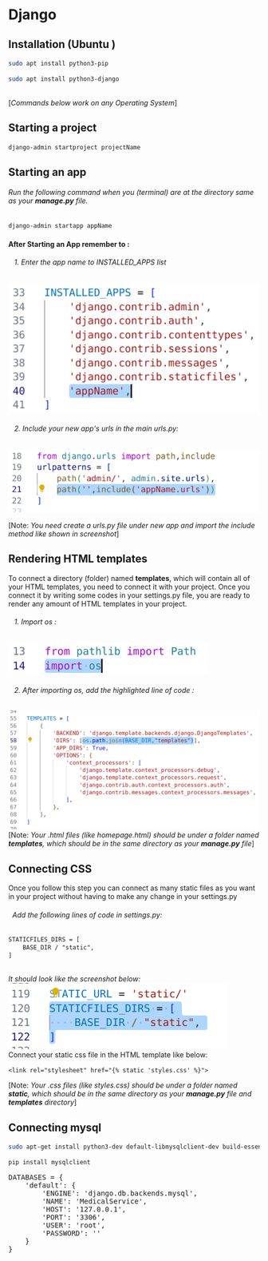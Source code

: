 # Django
## Installation (Ubuntu )
```bash 
sudo apt install python3-pip
``` 
```bash
sudo apt install python3-django
```
\
[*Commands below work on any Operating System*]
## Starting a project 
```bash 
django-admin startproject projectName
```
## Starting an app
###### Run the following command when you (terminal) are at the directory same as your **manage.py** file. 
```bash 
django-admin startapp appName
```
#### After Starting an App remember to :

 ###### &nbsp;&nbsp; 1. Enter the app name to INSTALLED_APPS list
 ![alt text](screenshots/image-5.png)
###### &nbsp;&nbsp; 2. Include your new app's urls in the main urls.py:
![alt text](screenshots/image-6.png)

[Note: *You need create a urls.py file under new app and import the include method like shown in screenshot*]
## Rendering HTML templates
To connect a directory (folder) named **templates**, which will contain all of your HTML templates, you need to connect it with your project. Once you connect it by writing some codes in your settings.py file, you are ready to render any amount of HTML templates in your project.
###### &nbsp;&nbsp; 1. Import os :
![alt text](screenshots/image-4.png)
###### &nbsp;&nbsp; 2. After importing os, add the highlighted line of code :
![alt text](screenshots/image-3.png)
\
[Note: *Your .html files (like homepage.html) should be under a folder named **templates**, which should be in the same directory as your **manage.py** file*]
## Connecting CSS 
Once you follow this step you can connect as many static files as you want in your project without having to make any change in your settings.py 
###### &nbsp;&nbsp;Add the following lines of code in settings.py:
```
STATICFILES_DIRS = [
    BASE_DIR / "static",
]
```
\
*It should look like the screenshot below:* 
\
![alt text](screenshots/image-7.png)
\
Connect your static css file in the HTML template like below:
```
<link rel="stylesheet" href="{% static 'styles.css' %}">
```
[Note: *Your .css files (like styles.css) should be under a folder named **static**, which should be in the same directory as your **manage.py** file and **templates** directory*]

## Connecting mysql
```bash
sudo apt-get install python3-dev default-libmysqlclient-dev build-essential pkg-config
```
```bash
pip install mysqlclient
```
<pre>DATABASES = {
    'default': {
        'ENGINE': 'django.db.backends.mysql',
        'NAME': 'MedicalService',
        'HOST': '127.0.0.1',
        'PORT': '3306',
        'USER': 'root',
        'PASSWORD': ''
    }
}</pre>
